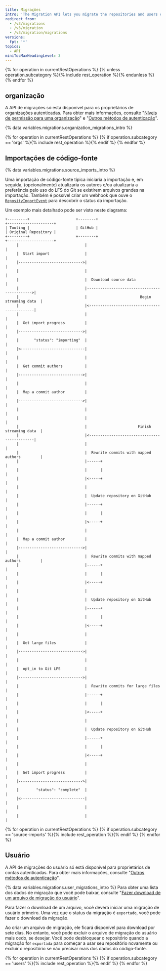 ```yaml
---
title: Migrações
intro: 'The Migration API lets you migrate the repositories and users of your  organization from {% data variables.product.prodname_dotcom_the_website %} to {% data variables.product.prodname_ghe_server %}.'
redirect_from:
  - /v3/migrations
  - /v3/migration
  - /v3/migration/migrations
versions:
  fpt: '*'
topics:
  - API
miniTocMaxHeadingLevel: 3
---
```


{% for operation in currentRestOperations %}
  {% unless operation.subcategory %}{% include rest_operation %}{% endunless %}
{% endfor %}

## organização

A API de migrações só está disponível para os proprietários de organizações autenticadas. Para obter mais informações, consulte "[Níveis de permissão para uma organização](/organizations/managing-peoples-access-to-your-organization-with-roles/permission-levels-for-an-organization#permission-levels-for-an-organization)" e "[Outros métodos de autenticação](/rest/overview/other-authentication-methods)".

{% data variables.migrations.organization_migrations_intro %}

{% for operation in currentRestOperations %}
  {% if operation.subcategory == 'orgs' %}{% include rest_operation %}{% endif %}
{% endfor %}

## Importações de código-fonte

{% data variables.migrations.source_imports_intro %}

Uma importação de código-fonte típica iniciaria a importação e, em seguida, (opcionalmente) atualizaria os autores e/ou atualizaria a preferência pelo uso do LFS do Git se existirem arquivos grandes na importação. Também é possível criar um webhook que ouve o [`ReposityImportEvent`](/developers/webhooks-and-events/webhook-events-and-payloads#repository_import) para descobrir o status da importação.

Um exemplo mais detalhado pode ser visto neste diagrama:

```
+---------+                     +--------+                              +---------------------+
| Tooling |                     | GitHub |                              | Original Repository |
+---------+                     +--------+                              +---------------------+
     |                              |                                              |
     |  Start import                |                                              |
     |----------------------------->|                                              |
     |                              |                                              |
     |                              |  Download source data                        |
     |                              |--------------------------------------------->|
     |                              |                        Begin streaming data  |
     |                              |<---------------------------------------------|
     |                              |                                              |
     |  Get import progress         |                                              |
     |----------------------------->|                                              |
     |       "status": "importing"  |                                              |
     |<-----------------------------|                                              |
     |                              |                                              |
     |  Get commit authors          |                                              |
     |----------------------------->|                                              |
     |                              |                                              |
     |  Map a commit author         |                                              |
     |----------------------------->|                                              |
     |                              |                                              |
     |                              |                                              |
     |                              |                       Finish streaming data  |
     |                              |<---------------------------------------------|
     |                              |                                              |
     |                              |  Rewrite commits with mapped authors         |
     |                              |------+                                       |
     |                              |      |                                       |
     |                              |<-----+                                       |
     |                              |                                              |
     |                              |  Update repository on GitHub                 |
     |                              |------+                                       |
     |                              |      |                                       |
     |                              |<-----+                                       |
     |                              |                                              |
     |  Map a commit author         |                                              |
     |----------------------------->|                                              |
     |                              |  Rewrite commits with mapped authors         |
     |                              |------+                                       |
     |                              |      |                                       |
     |                              |<-----+                                       |
     |                              |                                              |
     |                              |  Update repository on GitHub                 |
     |                              |------+                                       |
     |                              |      |                                       |
     |                              |<-----+                                       |
     |                              |                                              |
     |  Get large files             |                                              |
     |----------------------------->|                                              |
     |                              |                                              |
     |  opt_in to Git LFS           |                                              |
     |----------------------------->|                                              |
     |                              |  Rewrite commits for large files             |
     |                              |------+                                       |
     |                              |      |                                       |
     |                              |<-----+                                       |
     |                              |                                              |
     |                              |  Update repository on GitHub                 |
     |                              |------+                                       |
     |                              |      |                                       |
     |                              |<-----+                                       |
     |                              |                                              |
     |  Get import progress         |                                              |
     |----------------------------->|                                              |
     |        "status": "complete"  |                                              |
     |<-----------------------------|                                              |
     |                              |                                              |
     |                              |                                              |
```

{% for operation in currentRestOperations %}
  {% if operation.subcategory == 'source-imports' %}{% include rest_operation %}{% endif %}
{% endfor %}

## Usuário

A API de migrações do usuário só está disponível para proprietários de contas autenticadas. Para obter mais informações, consulte "[Outros métodos de autenticação](/rest/overview/other-authentication-methods)".

{% data variables.migrations.user_migrations_intro %} Para obter uma lista dos dados de migração que você pode baixar, consulte "[Fazer download de um arquivo de migração do usuário](#download-a-user-migration-archive)".

Para fazer o download de um arquivo, você deverá iniciar uma migração de usuário primeiro. Uma vez que o status da migração é `exportado`, você pode fazer o download da migração.

Ao criar um arquivo de migração, ele ficará disponível para download por sete dias. No entanto, você pode excluir o arquivo de migração do usuário mais cedo, se desejar. Você pode desbloquear o repositório quando a migração for `exportada` para começar a usar seu repositório novamente ou excluir o repositório se não precisar mais dos dados do código-fonte.

{% for operation in currentRestOperations %}
  {% if operation.subcategory == 'users' %}{% include rest_operation %}{% endif %}
{% endfor %}
